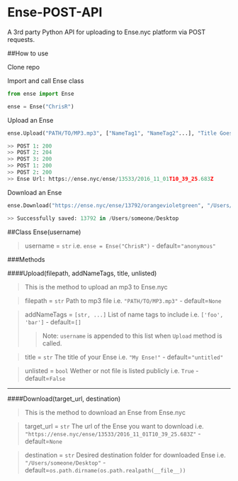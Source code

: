 # Ense-POST-API

A 3rd party Python API for uploading to Ense.nyc platform via POST requests.

##How to use

Clone repo

Import and call Ense class

```python
from ense import Ense

ense = Ense("ChrisR")
```

Upload an Ense

```python
ense.Upload("PATH/TO/MP3.mp3", ["NameTag1", "NameTag2"...], "Title Goes Here!")

>> POST 1: 200
>> POST 2: 204
>> POST 3: 200
>> POST 1: 200
>> POST 2: 200
>> Ense Url: https://ense.nyc/ense/13533/2016_11_01T10_39_25.683Z
```

Download an Ense

```python
ense.Download("https://ense.nyc/ense/13792/orangevioletgreen", "/Users/someone/Desktop")

>> Successfully saved: 13792 in /Users/someone/Desktop

```

##Class Ense(username)

>username = `str` i.e. `ense = Ense("ChrisR")` - default=`"anonymous"`

###Methods

####Upload(filepath, addNameTags, title, unlisted)

>This is the method to upload an mp3 to Ense.nyc

>filepath = `str` Path to mp3 file i.e. `"PATH/TO/MP3.mp3"` - default=`None` 

>addNameTags = `[str, ...]` List of name tags to include i.e. `['foo', 'bar']` - default=`[]`
>>Note: `username` is appended to this list when `Upload` method is called.

>title = `str` The title of your Ense i.e. `"My Ense!"` - default=`"untitled"` 

>unlisted = `bool` Wether or not file is listed publicly i.e. `True` - default=`False`

---

####Download(target_url, destination)

>This is the method to download an Ense from Ense.nyc

>target_url = `str` The url of the Ense you want to download i.e. `"https://ense.nyc/ense/13533/2016_11_01T10_39_25.683Z"` - default=`None`

>destination = `str` Desired destination folder for downloaded Ense i.e. `"/Users/someone/Desktop"` - default=`os.path.dirname(os.path.realpath(__file__))`
